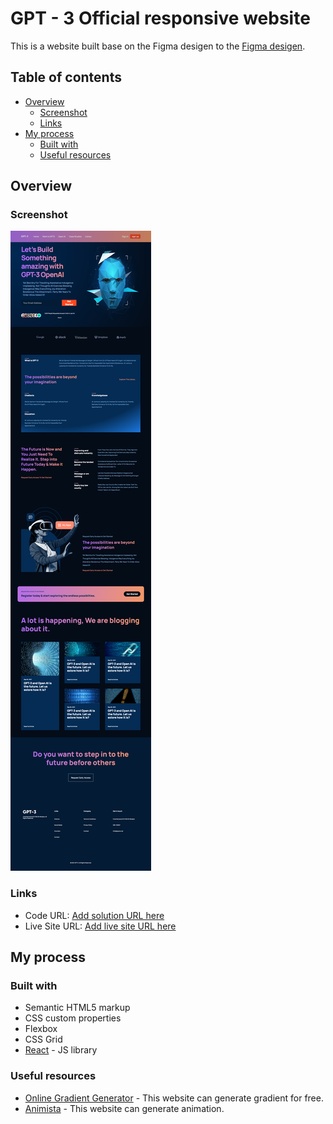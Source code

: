 # GPT - 3 Official responsive website

This is a website built base on the Figma desigen to the [Figma desigen](https://www.figma.com/file/lz9lLpFHMxHm2odnwM3R0z/gpt3?node-id=0%3A15).

## Table of contents

- [Overview](#overview)
  - [Screenshot](#screenshot)
  - [Links](#links)
- [My process](#my-process)
  - [Built with](#built-with)
  - [Useful resources](#useful-resources)

## Overview

### Screenshot

![](./Screenshot.jpg)

### Links

- Code URL: [Add solution URL here](https://your-solution-url.com)
- Live Site URL: [Add live site URL here](https://your-live-site-url.com)

## My process

### Built with

- Semantic HTML5 markup
- CSS custom properties
- Flexbox
- CSS Grid
- [React](https://reactjs.org/) - JS library

### Useful resources

- [Online Gradient Generator](https://angrytools.com/gradient/) - This website can generate gradient for free.
- [Animista](https://animista.net/play/basic/scale-up) - This website can generate animation.

